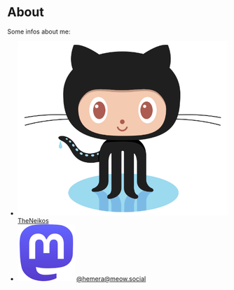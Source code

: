 # About

Some infos about me:

<ul>
    <li class="flex items-center">
        <img src="/octocat.png" class="w-8 h-8">
        <a href="https://github.com/TheNeikos" class="ml-2">TheNeikos</a>
    </li>
    <li class="flex items-center">
        <img src="/mastodon-logo.svg" class="w-8 h-8">
        <a rel="me" href="https://meow.social/@Hemera" class="ml-2">@hemera@meow.social</a>
    </li>
</ul>
